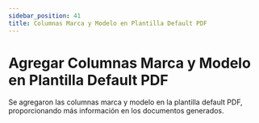```yaml
---
sidebar_position: 41
title: Columnas Marca y Modelo en Plantilla Default PDF
---
```


# Agregar Columnas Marca y Modelo en Plantilla Default PDF

Se agregaron las columnas marca y modelo en la plantilla default PDF, proporcionando más información en los documentos generados.
